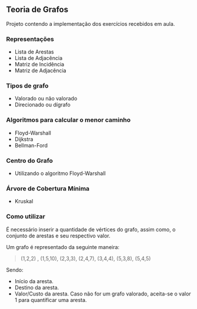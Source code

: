 ## Teoria de Grafos ##

Projeto contendo a implementação dos exercícios recebidos em aula.

### Representações ###

- Lista de Arestas
- Lista de Adjacência
- Matriz de Incidência
- Matriz de Adjacência

### Tipos de grafo ###

- Valorado ou não valorado
- Direcionado ou dígrafo

### Algoritmos para calcular o menor caminho ###

- Floyd-Warshall
- Dijkstra
- Bellman-Ford

### Centro do Grafo ###

- Utilizando o algoritmo Floyd-Warshall

### Árvore de Cobertura Mínima ###

- Kruskal


### Como utilizar ###

É necessário inserir a quantidade de vértices do grafo, assim como, o conjunto de arestas e seu respectivo valor.

Um grafo é representado da seguinte maneira:
> (1,2,2) , (1,5,10), (2,3,3), (2,4,7), (3,4,4), (5,3,8), (5,4,5)

Sendo:

- Início da aresta.
- Destino da aresta.
- Valor/Custo da aresta. Caso não for um grafo valorado, aceita-se o valor 1 para quantificar uma aresta.